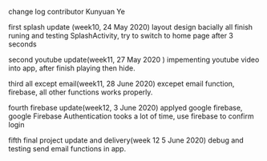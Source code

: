 change log contributor Kunyuan Ye

first splash update (week10, 24 May 2020)
layout design bacially all finish
runing and testing SplashActivity, try to switch to home page after 3 seconds

second youtube update(week11, 27 May 2020 )
impementing youtube video into app, after finish playing then hide.

third all except email(week11, 28 June 2020)
excepet email function, firebase, all other functions works properly.

fourth firebase update(week12, 3 June 2020)
applyed google firebase, google Firebase Authentication tooks a lot of time, use firebase to confirm login

fifth final project update and delivery(week 12 5 June 2020)
debug and testing send email functions in app.

